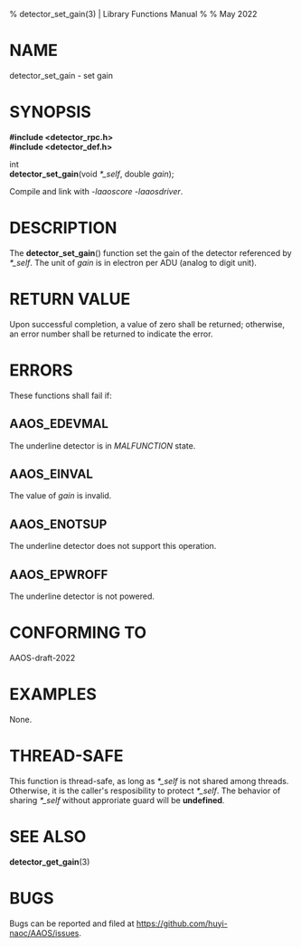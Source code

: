 % detector\_set\_gain(3) | Library Functions Manual
%
% May 2022

NAME
====

detector\_set\_gain - set gain

SYNOPSIS
========

**#include <detector_rpc.h>**  
**#include <detector_def.h>**

int  
**detector_set_gain**(void *\*\_self*, double *gain*);

Compile and link with *-laaoscore* *-laaosdriver*.

DESCRIPTION
===========

The **detector_set_gain**() function set the gain of the detector referenced by *\*\_self*. The unit of *gain* is in electron per ADU (analog to digit unit).


RETURN VALUE
============

Upon successful completion, a value of zero shall be returned; otherwise, an error number shall be returned to indicate the error.

ERRORS
======

These functions shall fail if:

AAOS\_EDEVMAL
------------

The underline detector is in *MALFUNCTION* state.

AAOS\_EINVAL
------------

The value of *gain* is invalid. 

AAOS\_ENOTSUP
------------

The underline detector does not support this operation.

AAOS\_EPWROFF
------------

The underline detector is not powered.

CONFORMING TO
=============

AAOS-draft-2022

EXAMPLES
========

None.

THREAD-SAFE
===========

This function is thread-safe, as long as *\*\_self* is not shared among threads. Otherwise, it is the caller's resposibility to protect *\*\_self*. The behavior of sharing *\*\_self* without approriate guard will be **undefined**.

SEE ALSO
========

**detector_get_gain**(3)

BUGS
====

Bugs can be reported and filed at https://github.com/huyi-naoc/AAOS/issues.

